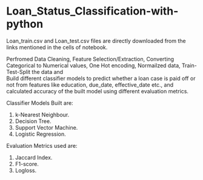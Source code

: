 # Loan_Status_Classification-with-python
  
Loan_train.csv and Loan_test.csv files are directly downloaded from the links mentioned in the cells of notebook.
  
Perfromed Data Cleaning, Feature Selection/Extraction, Converting Categorical to Numerical values, One Hot encoding, Normailzed data, Train-Test-Split the data and   
Build different classifier models to predict whether a loan case is paid off or not from features like education, due_date, effective_date etc., and calculated accuracy of the built model using different evaluation metrics.    
  

Classifier Models Built are:
1) k-Nearest Neighbour.
2) Decision Tree.
3) Support Vector Machine.
4) Logistic Regression.

Evaluation Metrics used are:
1) Jaccard Index.
2) F1-score.
3) Logloss.
